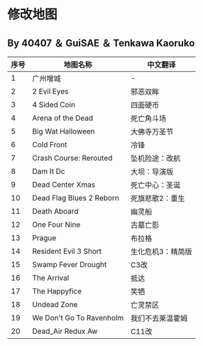 # 修改地图
## By 40407 ＆ GuiSAE ＆ Tenkawa Kaoruko
| 序号 | 地图名称                     | 中文翻译               |
|------|-----------------------------|----------------------|
| 1    | 广州增城                   | -                    |
| 2    | 2 Evil Eyes                | 邪恶双眸             |
| 3    | 4 Sided Coin               | 四面硬币             |
| 4    | Arena of the Dead          | 死亡角斗场           |
| 5    | Big Wat Halloween          | 大佛寺万圣节         |
| 6    | Cold Front                 | 冷锋                 |
| 7    | Crash Course: Rerouted     | 坠机险途：改航       |
| 8    | Dam It Dc                  | 大坝：导演版         |
| 9    | Dead Center Xmas           | 死亡中心：圣诞       |
| 10   | Dead Flag Blues 2 Reborn   | 死旗悲歌2：重生      |
| 11   | Death Aboard               | 幽灵船               |
| 12   | One Four Nine              | 古墓亡影             |
| 13   | Prague                     | 布拉格               |
| 14   | Resident Evil 3 Short      | 生化危机3：精简版    |
| 15   | Swamp Fever Drought        | C3改                 |
| 16   | The Arrival                | 抵达                 |
| 17   | The Happyfice              | 笑牺                 |
| 18   | Undead Zone                | 亡灵禁区             |
| 19   | We Don't Go To Ravenholm   | 我们不去莱温霍姆     |
| 20   | Dead_Air Redux Aw   | C11改     |
 
